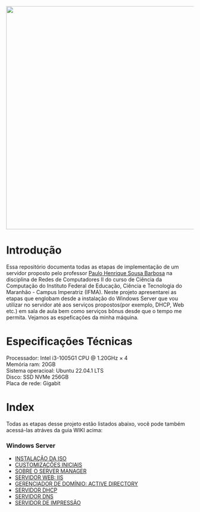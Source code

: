 
<div align="center">
  

<img src = https://github.com/wendersoon/WindowsServer/assets/104470835/5d967728-9b2e-49b9-8dd0-a25822da90dd width = 600>

  

  
</div>


# Introdução

Essa repositório documenta todas as etapas de implementação de um servidor proposto pelo professor [Paulo Henrique Sousa Barbosa](https://github.com/agenteph) na disciplina de Redes de Computadores II do curso de Ciência da Computação do Instituto Federal de Educação, Ciência e Tecnologia do Maranhão - Campus Imperatriz (IFMA). Neste projeto apresentarei as etapas que englobam desde a instalação do Windows Server que vou utilizar no servidor até aos serviços propostos(por exemplo, DHCP, Web etc.) em sala de aula bem como serviços bônus desde que o tempo me permita. Vejamos as espeficações da minha máquina.

# Especificações Técnicas

Processador: Intel i3-1005G1 CPU @ 1.20GHz × 4<br>
Memória ram: 20GB<br>
Sistema operacioal: Ubuntu 22.04.1 LTS<br>
Disco: SSD NVMe 256GB<br>
Placa de rede: Gigabit<br>


# Index
Todas as etapas desse projeto estão listados abaixo, você pode também acessá-las atráves da guia WIKI acima:

### Windows Server

* [INSTALAÇÃO DA ISO](https://github.com/wendersoon/WindowsServer/blob/main/SO/windows-server.md)
* [CUSTOMIZAÇÕES INICIAIS](https://github.com/wendersoon/WindowsServer/blob/main/SO/custom.md)
* [SOBRE O SERVER MANAGER](https://github.com/wendersoon/WindowsServer/blob/main/SO/servermanager.md)
* [SERVIDOR WEB: IIS](https://github.com/wendersoon/WindowsServer/blob/main/services/web.md)
* [GERENCIADOR DE DOMÍNIO: ACTIVE DIRECTORY](https://github.com/wendersoon/WindowsServer/blob/main/services/active.md)
* [SERVIDOR DHCP](https://github.com/wendersoon/WindowsServer/blob/main/services/dhcp.md)
* [SERVIDOR DNS](https://github.com/wendersoon/WindowsServer/blob/main/services/dns.md)
* [SERVIDOR DE IMPRESSÃO](https://github.com/wendersoon/WindowsServer/blob/main/services/print.md)


